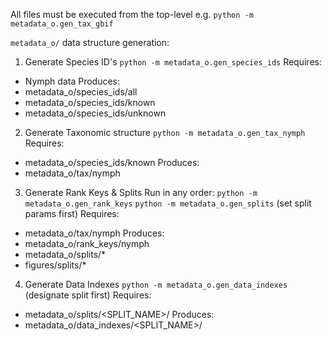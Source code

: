 All files must be executed from the top-level e.g.
`python -m metadata_o.gen_tax_gbif`


`metadata_o/` data structure generation:

1. Generate Species ID's
`python -m metadata_o.gen_species_ids`
Requires:
- Nymph data
Produces:
- metadata_o/species_ids/all
- metadata_o/species_ids/known
- metadata_o/species_ids/unknown

2. Generate Taxonomic structure
`python -m metadata_o.gen_tax_nymph`
Requires:
- metadata_o/species_ids/known
Produces:
- metadata_o/tax/nymph

3. Generate Rank Keys & Splits
Run in any order:
`python -m metadata_o.gen_rank_keys`
`python -m metadata_o.gen_splits` (set split params first)
Requires:
- metadata_o/tax/nymph
Produces:
- metadata_o/rank_keys/nymph
- metadata_o/splits/*
- figures/splits/*

4. Generate Data Indexes
`python -m metadata_o.gen_data_indexes` (designate split first)
Requires:
- metadata_o/splits/<SPLIT_NAME>/
Produces:
- metadata_o/data_indexes/<SPLIT_NAME>/
